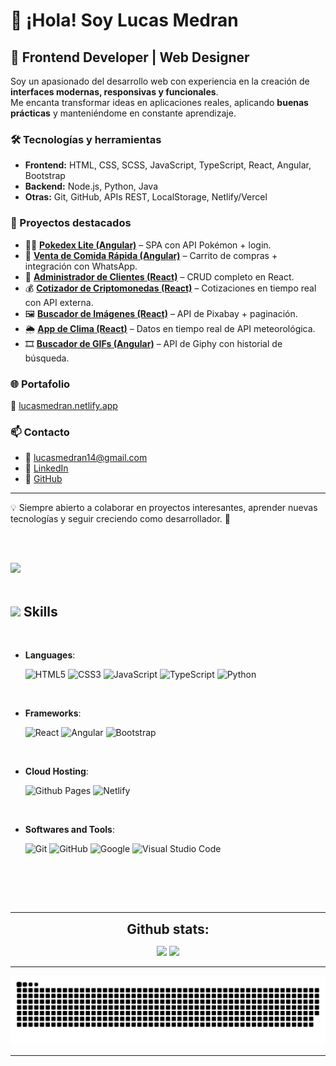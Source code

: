 # 👋 ¡Hola! Soy Lucas Medran

## 🚀 Frontend Developer | Web Designer
Soy un apasionado del desarrollo web con experiencia en la creación de **interfaces modernas, responsivas y funcionales**.  
Me encanta transformar ideas en aplicaciones reales, aplicando **buenas prácticas** y manteniéndome en constante aprendizaje.  

### 🛠️ Tecnologías y herramientas
- **Frontend:** HTML, CSS, SCSS, JavaScript, TypeScript, React, Angular, Bootstrap  
- **Backend:** Node.js, Python, Java  
- **Otras:** Git, GitHub, APIs REST, LocalStorage, Netlify/Vercel  

### 📂 Proyectos destacados
- 🐱‍👤 **[Pokedex Lite (Angular)](https://link-demo.netlify.app)** – SPA con API Pokémon + login.  
- 🍔 **[Venta de Comida Rápida (Angular)](https://appcomidarapida.netlify.app)** – Carrito de compras + integración con WhatsApp.  
- 👥 **[Administrador de Clientes (React)](https://papaya-donut-3eca14.netlify.app)** – CRUD completo en React.  
- 💰 **[Cotizador de Criptomonedas (React)](https://astonishing-wisp-a70375.netlify.app)** – Cotizaciones en tiempo real con API externa.  
- 🖼️ **[Buscador de Imágenes (React)](https://cheerful-florentine-5ae501.netlify.app)** – API de Pixabay + paginación.  
- 🌦️ **[App de Clima (React)](https://sunny-elf-2fb3d9.netlify.app)** – Datos en tiempo real de API meteorológica.  
- 🎞️ **[Buscador de GIFs (Angular)](https://link-demo.netlify.app)** – API de Giphy con historial de búsqueda.  

### 🌐 Portafolio
📌 [lucasmedran.netlify.app](https://lucasmedran.netlify.app)  

### 📫 Contacto
- 📧 [lucasmedran14@gmail.com](mailto:lucasmedran14@gmail.com)  
- 💼 [LinkedIn](https://www.linkedin.com/in/lucas-medran-b676b0249/)  
- 🐙 [GitHub](https://github.com/Lucrack7)  

---

💡 Siempre abierto a colaborar en proyectos interesantes, aprender nuevas tecnologías y seguir creciendo como desarrollador. 🚀




<br><br>

<img src="https://user-images.githubusercontent.com/73097560/115834477-dbab4500-a447-11eb-908a-139a6edaec5c.gif"><br><br>

## <img src="https://media2.giphy.com/media/QssGEmpkyEOhBCb7e1/giphy.gif?cid=ecf05e47a0n3gi1bfqntqmob8g9aid1oyj2wr3ds3mg700bl&rid=giphy.gif" width ="25"><b> Skills</b>
<br>

<p align="center">

- **Languages**:
    
  ![HTML5](https://img.shields.io/badge/HTML5%20-%23E34F26.svg?style=for-the-badge&logo=html5&logoColor=white)
  ![CSS3](https://img.shields.io/badge/CSS%20-%231572B6.svg?style=for-the-badge&logo=css3&logoColor=white)
  ![JavaScript](https://img.shields.io/badge/JavaScript%20-%23F7DF1E.svg?style=for-the-badge&logo=javascript&logoColor=black)
  ![TypeScript](https://img.shields.io/badge/typescript-%23007ACC.svg?style=for-the-badge&logo=typescript&logoColor=white)
  ![Python](https://img.shields.io/badge/Python%20-%2314354C.svg?style=for-the-badge&logo=python&logoColor=white)

<br>   
    
- **Frameworks**:

    ![React](https://img.shields.io/badge/react-%2320232a.svg?style=for-the-badge&logo=react&logoColor=%2361DAFB)
   ![Angular](https://img.shields.io/badge/angular-%23DD0031.svg?style=for-the-badge&logo=angular&logoColor=white)
   ![Bootstrap](https://img.shields.io/badge/bootstrap-%238511FA.svg?style=for-the-badge&logo=bootstrap&logoColor=white)


<br>

- **Cloud Hosting**:

    ![Github Pages](https://img.shields.io/badge/GitHub%20Pages-%23327FC7.svg?style=for-the-badge&logo=github&logoColor=white)
    ![Netlify](https://img.shields.io/badge/netlify-%23000000.svg?style=for-the-badge&logo=netlify&logoColor=#00C7B7)
    
<br>

- **Softwares and Tools**:

    ![Git](https://img.shields.io/badge/git-%23F05033.svg?style=for-the-badge&logo=git&logoColor=white)
    ![GitHub](https://img.shields.io/badge/github-%23121011.svg?style=for-the-badge&logo=github&logoColor=white)
    ![Google](https://img.shields.io/badge/google-%234285F4.svg?style=for-the-badge&logo=google&logoColor=white)
    ![Visual Studio Code](https://img.shields.io/badge/Visual%20Studio%20Code-0078d7.svg?style=for-the-badge&logo=visual-studio-code&logoColor=white)

<br>


</p>

<br>
<br>

-----

<div align="center">
<h2 align="center" style="margin: 5px 10px;">Github stats:</h2> 

[![](https://github-readme-stats.vercel.app/api?username=Lucrack7&show_icons=true&theme=tokyonight&hide_border=true&locale=en)](https://github.com/Lucrack7)
[![](https://github-readme-streak-stats.herokuapp.com/?user=Lucrack7&theme=material-palenight)](https://github.com/Lucrack7)
</div>

----

<p align="center">
  <img  src="https://raw.githubusercontent.com/Elanza-48/Elanza-48/main/resources/img/github-contribution-grid-snake.svg"
    alt="example" />
</p>

------

